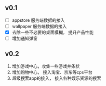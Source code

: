 ## v0.1
- [ ] appstore 服务端数据的接入
- [ ]  wallpaper 服务端数据的接入
- [x] 去除一些不必要的桌面模糊， 提升产品性能
- [ ]  增加通知弹窗

## v0.2
1. 增加游戏中心，收集一些游戏并条状
2. 增加购物中心， 接入淘宝、京东等cps平台
3. 超级搜索app的接入， 接入各种娱乐资源的搜索
